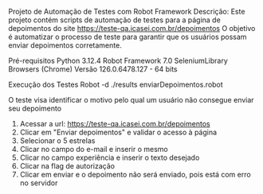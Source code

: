 Projeto de Automação de Testes com Robot Framework
Descrição:
Este projeto contém scripts de automação de testes para a página de depoimentos do site https://teste-qa.icasei.com.br/depoimentos 
O objetivo é automatizar o processo de teste para garantir que os usuários possam enviar depoimentos corretamente.

Pré-requisitos
Python 3.12.4
Robot Framework 7.0
SeleniumLibrary
Browsers (Chrome) Versão 126.0.6478.127 - 64 bits

Execução dos Testes
Robot -d ./results enviarDepoimentos.robot

O teste visa identificar o motivo pelo qual um usuário não consegue enviar seu depoimento

1. Acessar a url: https://teste-qa.icasei.com.br/depoimentos
2. Clicar em "Enviar depoimentos" e validar o acesso à página
3. Selecionar o 5 estrelas
4. Clicar no campo do e-mail e inserir o mesmo
5. Clicar no campo experiência e inserir o texto desejado
6. Clicar na flag de autorização
7. Clicar em enviar e o depoimento não será enviado, pois está com erro no servidor
